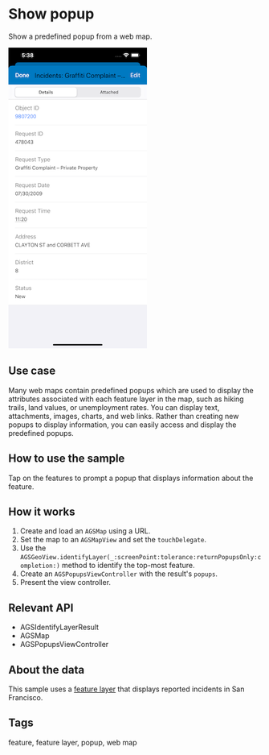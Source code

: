 # Show popup

Show a predefined popup from a web map.

![Show popup screenshot](show-popup.png)

## Use case

Many web maps contain predefined popups which are used to display the attributes associated with each feature layer in the map, such as hiking trails, land values, or unemployment rates. You can display text, attachments, images, charts, and web links. Rather than creating new popups to display information, you can easily access and display the predefined popups.

## How to use the sample

Tap on the features to prompt a popup that displays information about the feature.

## How it works

1. Create and load an `AGSMap` using a URL.
2. Set the map to an `AGSMapView` and set the `touchDelegate`.
3. Use the `AGSGeoView.identifyLayer(_:screenPoint:tolerance:returnPopupsOnly:completion:)` method to identify the top-most feature.
4. Create an `AGSPopupsViewController` with the result's `popups`.
5. Present the view controller.

## Relevant API

* AGSIdentifyLayerResult
* AGSMap
* AGSPopupsViewController

## About the data

This sample uses a [feature layer](https://sampleserver6.arcgisonline.com/arcgis/rest/services/SF311/FeatureServer/0) that displays reported incidents in San Francisco.

## Tags

feature, feature layer, popup, web map
